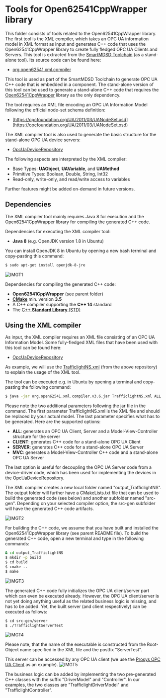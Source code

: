 # Tools for Open62541CppWrapper library

This folder consists of tools related to the Open62541CppWrapper library. The first tool is the XML compiler, which takes an OPC UA information model in XML format as input and generates C++ code that uses the Open62541CppWrapper library to create fully fledged OPC UA Clients and Servers. This tool is extracted from the [SmartMDSD Toolchain](https://github.com/Servicerobotics-Ulm/SmartMDSD-Toolchain) (as a stand-alone tool). Its source code can be found here:

* [org.open62541.xml.compiler](https://github.com/Servicerobotics-Ulm/SmartMDSD-Toolchain/tree/master/org.xtend.generators/org.open62541.xml.compiler)

This tool is used as part of the SmartMDSD Toolchain to generate OPC UA C++ code that is embedded in a component. The stand-alone version of this tool can be used to generate a stand-alone C++ code that requires the [Open62541CppWrapper](../Open62541CppWrapper) library as the only dependency.

The tool requires an XML file encoding an OPC UA Information Model following the official node-set schema definition:

* [https://opcfoundation.org/UA/2011/03/UANodeSet.xsd](https://opcfoundation.org/UA/2011/03/UANodeSet.xsd)

The XML compiler tool is also used to generate the basic structure for the stand-alone OPC UA device servers:

* [OpcUaDeviceRepository](https://github.com/Servicerobotics-Ulm/OpcUaDeviceRepository)

The following aspects are interpreted by the XML compiler:

* Base Types: **UAObject**, **UAVariable**, and **UAMethod**
* Primitive Types: Boolean, Double, String, Int32
* Read-only, write-only, and read/write access to variables

Further features might be added on-demand in future versions.

## Dependencies

The XML compiler tool mainly requires Java 8 for execution and the Open62541CppWrapper library for compiling the generated C++ code.

Dependencies for executing the XML compiler tool:

* **Java 8** (e.g. OpenJDK version 1.8 in Ubuntu)

You can install OpenJDK 8 in Ubuntu by opening a new bash terminal and copy-pasting this command:

```sh
$ sudo apt-get install openjdk-8-jre
```
![IMGT1](images/T1.png)

Dependencies for compiling the generated C++ code:

* **Open62541CppWrapper** (see parent folder)
* [**CMake**](https://cmake.org/) min. version **3.5**
* A C++ compiler supporting the **C++ 14** standard
* The [C++ **Standard Library** (STD)](https://en.cppreference.com/w/cpp/header)

## Using the XML compiler

As input, the XML compiler requires an XML file consisting of an OPC UA Information Model. Some fully-fledged XML files that have been used with this tool can be found here:

* [OpcUaDeviceRepository](https://github.com/Servicerobotics-Ulm/OpcUaDeviceRepository)

As example, we will use the [TrafficlightNS.xml](https://github.com/Servicerobotics-Ulm/OpcUaDeviceRepository/blob/master/OPCUATrafficlight/TrafficlightNS.xml) (from the above repository) to explain the usage of the XML tool.

The tool can be executed e.g. in Ubuntu by opening a terminal and copy-pasting the following command:

```sh
$ java -jar org.open62541.xml.compiler.v3.6.jar TrafficlightNS.xml ALL
```

Please note the two additional parameters following the jar file in the command. The first parameter TrafficlightNS.xml is the XML file and should be replaced by your actual model. The last parameter specifies what has to be generated. Here are the supported options:

* **ALL**: generates an OPC UA Client, Server and a Model-View-Controller structure for the server
* **CLIENT**: generates C++ code for a stand-alone OPC UA Client
* **SERVER**: generates C++ code for a stand-alone OPC UA Server
* **MVC**: generates a Model-View-Controller C++ code and a stand-alone OPC UA Server

The last option is useful for decoupling the OPC UA Server code from a device-driver code, which has been used for implementing the devices in the [OpcUaDeviceRepository](https://github.com/Servicerobotics-Ulm/OpcUaDeviceRepository).

The XML compiler creates a new local folder named "output_TrafficlightNS". The output folder will further have a CMakeLists.txt file that can be used to build the generated code (see below) and another subfolder named "src-gen". Depending on your selected compiler option, the src-gen subfolder will have the generated C++ code artifacts.

![IMGT2](images/T2.png)

For building the C++ code, we assume that you have built and installed the Open62541CppWrapper library (see parent README file). To build the generated C++ code, open a new terminal and type in the following commands:

```sh
& cd output_TrafficlightNS
$ mkdir -p build
$ cd build
$ cmake ..
$ make
```
![IMGT3](images/T3.png)

The generated C++ code fully initializes the OPC UA client/server part which can even be executed already. However, the OPC UA client/server is not yet doing anything useful as the related business logic is missing, and has to be added. Yet, the built server (and client respectively) can be executed as follows:

```sh
$ cd src-gen/server
$ ./TrafficlightServerTest
```
![IMGT4](images/T4.png)

Please note, that the name of the executable is constructed from the Root-Object name specified in the XML file and the postfix "ServerTest".

This server can be accessed by any OPC UA client (we use the [Prosys OPC UA Client](https://www.prosysopc.com/products/opc-ua-client) as an example). 
![IMGT5](images/T5.png)

The business logic can be added by implementing the two pre-generated C++ classes with the suffix "DriverModel" and "Controller". In our examples, the two classes are "TrafficlightDriverModel" and "TrafficlightController".
